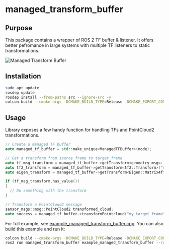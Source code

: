 # managed_transform_buffer

## Purpose

This package contains a wrapper of ROS 2 TF buffer & listener. It offers better pefromance
in large systems with multiple TF listeners to static transformations.

![Managed Transform Buffer](https://github.com/user-attachments/assets/b8c29b6a-fc77-4941-a50b-8aa30fdc2e36)

## Installation

```bash
sudo apt update
rosdep update
rosdep install --from-paths src --ignore-src -y
colcon build --cmake-args -DCMAKE_BUILD_TYPE=Release -DCMAKE_EXPORT_COMPILE_COMMANDS=ON --packages-select managed_transform_buffer
```

## Usage

Library exposes a few handy function for handling TFs and PointCloud2 transformations.

```cpp
// Create a managed TF buffer
auto managed_tf_buffer = std::make_unique<ManagedTFBuffer>(node);

// Get a transform from source_frame to target_frame
auto tf_msg_transform = managed_tf_buffer->getTransform<geometry_msgs::msg::TransformStamped>("my_target_frame", "my_source_frame");
auto tf2_transform = managed_tf_buffer->getTransform<tf2::Transform>("my_target_frame", "my_source_frame");
auto eigen_transform = managed_tf_buffer->getTransform<Eigen::Matrix4f>("my_target_frame", "my_source_frame");

if (tf_msg_transform.has_value())
{
  // Do something with the transform
}

// Transform a PointCloud2 message
sensor_msgs::msg::PointCloud2 transformed_cloud;
auto success = managed_tf_buffer->transformPointcloud("my_target_frame", *in_cloud_msg, transformed_cloud);
```

For full example, see [example_managed_transform_buffer.cpp](examples/example_managed_transform_buffer.cpp).
You can also build this example and run it:

```bash
colcon build --cmake-args -DCMAKE_BUILD_TYPE=Release -DCMAKE_EXPORT_COMPILE_COMMANDS=ON -DBUILD_EXAMPLES=On --packages-select managed_transform_buffer
ros2 run managed_transform_buffer example_managed_transform_buffer --ros-args -p target_frame:=my_target_frame -p source_frame:=my_source_frame -r input/cloud:=/my_input_cloud -r output/cloud:=/my_output_cloud
```
